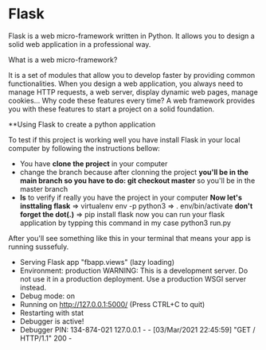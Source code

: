 # Flask

Flask is a web micro-framework written in Python. It allows you to design a solid web application in a professional way.

What is a web micro-framework?

It is a set of modules that allow you to develop faster by providing common functionalities. When you design a web application, you always need to manage HTTP requests, a web server, display dynamic web pages, manage cookies... Why code these features every time? A web framework provides you with these features to start a project on a solid foundation.


**Using Flask to create a python application



To test if this project is working well you have install Flask in your local computer by following the instructions bellow:
- You have **clone the project** in your computer
- change the branch because after clonning the project **you'll be in the main branch so you have to do: git checkout master**  so you'll be in the master branch
- **ls** to verify if really you have the project in your computer
**Now let's insttaling flask**
=> virtualenv env -p python3
=> . env/bin/activate **don't forget the dot(.)**
=> pip install flask
now you can run your flask application by typping this command in my case
python3 run.py

After you'll see something like this in your terminal that means your app is running sussefuly.
 * Serving Flask app "fbapp.views" (lazy loading)
 * Environment: production
   WARNING: This is a development server. Do not use it in a production deployment.
   Use a production WSGI server instead.
 * Debug mode: on
 * Running on http://127.0.0.1:5000/ (Press CTRL+C to quit)
 * Restarting with stat
 * Debugger is active!
 * Debugger PIN: 134-874-021
127.0.0.1 - - [03/Mar/2021 22:45:59] "GET / HTTP/1.1" 200 -
